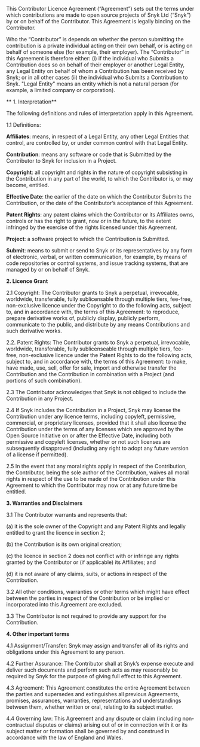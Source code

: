 This Contributor Licence Agreement (“Agreement”) sets out the terms under which contributions are made to open source projects of Snyk Ltd (“Snyk”) by or on behalf of the Contributor. This Agreement is legally binding on the Contributor.

Who the “Contributor” is depends on whether the person submitting the contribution is a private individual acting on their own behalf, or is acting on behalf of someone else (for example, their employer). The “Contributor” in this Agreement is therefore either: (i) if the individual who Submits a Contribution does so on behalf of their employer or another Legal Entity, any Legal Entity on behalf of whom a Contribution has been received by Snyk; or in all other cases (ii) the individual who Submits a Contribution to Snyk. "Legal Entity" means an entity which is not a natural person (for example, a limited company or corporation).

** 1. Interpretation**

The following definitions and rules of interpretation apply in this Agreement.

1.1 Definitions:

**Affiliates**: means, in respect of a Legal Entity, any other Legal Entities that control, are controlled by, or under common control with that Legal Entity.

**Contribution**: means any software or code that is Submitted by the Contributor to Snyk for inclusion in a Project.

**Copyright**: all copyright and rights in the nature of copyright subsisting in the Contribution in any part of the world, to which the Contributor is, or may become, entitled.

**Effective Date**: the earlier of the date on which the Contributor Submits the Contribution, or the date of the Contributor’s acceptance of this Agreement.

**Patent Rights**: any patent claims which the Contributor or its Affiliates owns, controls or has the right to grant, now or in the future, to the extent infringed by the exercise of the rights licensed under this Agreement.

**Project**: a software project to which the Contribution is Submitted.

**Submit**: means to submit or send to Snyk or its representatives by any form of electronic, verbal, or written communication, for example, by means of code repositories or control systems, and issue tracking systems, that are managed by or on behalf of Snyk.

**2. Licence Grant**

2.1 Copyright: The Contributor grants to Snyk a perpetual, irrevocable, worldwide, transferable, fully sublicensable through multiple tiers, fee-free, non-exclusive licence under the Copyright to do the following acts, subject to, and in accordance with, the terms of this Agreement: to reproduce, prepare derivative works of, publicly display, publicly perform, communicate to the public, and distribute by any means Contributions and such derivative works.

2.2. Patent Rights: The Contributor grants to Snyk a perpetual, irrevocable, worldwide, transferable, fully sublicenseable through multiple tiers, fee-free, non-exclusive licence under the Patent Rights to do the following acts, subject to, and in accordance with, the terms of this Agreement: to make, have made, use, sell, offer for sale, import and otherwise transfer the Contribution and the Contribution in combination with a Project (and portions of such combination).

2.3 The Contributor acknowledges that Snyk is not obliged to include the Contribution in any Project.

2.4 If Snyk includes the Contribution in a Project, Snyk may license the Contribution under any licence terms, including copyleft, permissive, commercial, or proprietary licenses, provided that it shall also license the Contribution under the terms of any licenses which are approved by the Open Source Initiative on or after the Effective Date, including both permissive and copyleft licenses, whether or not such licenses are subsequently disapproved (including any right to adopt any future version of a license if permitted).

2.5 In the event that any moral rights apply in respect of the Contribution, the Contributor, being the sole author of the Contribution, waives all moral rights in respect of the use to be made of the Contribution under this Agreement to which the Contributor may now or at any future time be entitled.

**3. Warranties and Disclaimers**

3.1 The Contributor warrants and represents that:

(a) it is the sole owner of the Copyright and any Patent Rights and legally entitled to grant the licence in section 2;

(b) the Contribution is its own original creation;

(c) the licence in section 2 does not conflict with or infringe any rights granted by the Contributor or (if applicable) its Affiliates; and

(d) it is not aware of any claims, suits, or actions in respect of the Contribution.

3.2 All other conditions, warranties or other terms which might have effect between the parties in respect of the Contribution or be implied or incorporated into this Agreement are excluded.

3.3 The Contributor is not required to provide any support for the Contribution.

**4. Other important terms**

4.1 Assignment/Transfer: Snyk may assign and transfer all of its rights and obligations under this Agreement to any person.

4.2 Further Assurance: The Contributor shall at Snyk’s expense execute and deliver such documents and perform such acts as may reasonably be required by Snyk for the purpose of giving full effect to this Agreement.

4.3 Agreement: This Agreement constitutes the entire Agreement between the parties and supersedes and extinguishes all previous Agreements, promises, assurances, warranties, representations and understandings between them, whether written or oral, relating to its subject matter.

4.4 Governing law: This Agreement and any dispute or claim (including non-contractual disputes or claims) arising out of or in connection with it or its subject matter or formation shall be governed by and construed in accordance with the law of England and Wales.
